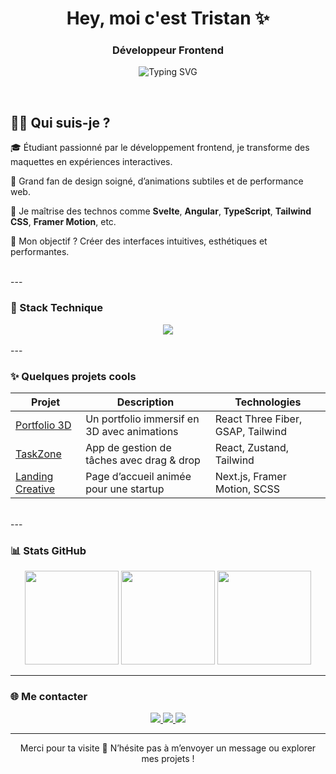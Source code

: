 <h1 align="center">Hey, moi c'est Tristan ✨</h1>
<h3 align="center">Développeur Frontend</h3>

<p align="center">
  <img src="https://readme-typing-svg.demolab.com?font=Fira+Code&size=22&pause=1000&center=true&vCenter=true&width=435&lines=Frontend+Developer;UI%2FUX+Lover;Pixel-Perfect+Craftsman;Always+learning+something+new!" alt="Typing SVG" />
</p>

<br> 

## 🙋‍♂️ Qui suis-je ?

🎓 Étudiant passionné par le développement frontend, je transforme des maquettes en expériences interactives.

🎨 Grand fan de design soigné, d’animations subtiles et de performance web.

🚀 Je maîtrise des technos comme **Svelte**, **Angular**, **TypeScript**, **Tailwind CSS**, **Framer Motion**, etc.

🎯 Mon objectif ? Créer des interfaces intuitives, esthétiques et performantes.

<br> 
---
<br> 

### 🧰 Stack Technique

<div align="center">
  <img src="https://skillicons.dev/icons?i=ts,react,svelte,vue,html,css,tailwind,js,figma,docker,git" />
</div>

<br> 
---
<br> 

### ✨ Quelques projets cools

| Projet | Description | Technologies |
|--------|-------------|--------------|
| [Portfolio 3D](#) | Un portfolio immersif en 3D avec animations | React Three Fiber, GSAP, Tailwind |
| [TaskZone](#) | App de gestion de tâches avec drag & drop | React, Zustand, Tailwind |
| [Landing Creative](#) | Page d’accueil animée pour une startup | Next.js, Framer Motion, SCSS |

<br> 
---
<br> 

### 📊 Stats GitHub

<div align="center">
  <img src="https://github-readme-stats.vercel.app/api?username=tonpseudo&show_icons=true&theme=tokyonight" height="150"/>
  <img src="https://github-readme-streak-stats.herokuapp.com?user=tonpseudo&theme=tokyonight" height="150"/>
  <img src="https://github-readme-stats.vercel.app/api/top-langs/?username=tonpseudo&layout=compact&theme=tokyonight" height="150"/>
</div>

---


### 🌐 Me contacter

<div align="center">
  <a href="mailto:verseltristan@gmail.com">
    <img src="https://img.shields.io/badge/-Email-D14836?style=for-the-badge&logo=gmail&logoColor=white" />
  </a>
  <a href="https://www.linkedin.com/in/tristan-versel-194161210/?originalSubdomain=fr">
    <img src="https://img.shields.io/badge/-LinkedIn-0077B5?style=for-the-badge&logo=linkedin&logoColor=white" />
  </a>
  <a href="https://helyt.eu">
    <img src="https://img.shields.io/badge/-Portfolio-FE7A16?style=for-the-badge&logo=react&logoColor=white" />
  </a>
</div>

---

<p align="center">
  Merci pour ta visite 👋 N’hésite pas à m’envoyer un message ou explorer mes projets !
</p>
